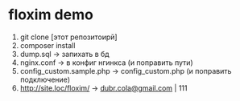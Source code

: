 # floxim demo

 1) git clone [этот репозитоирй]
 2) composer install
 3) dump.sql -> запихать в бд
 4) nginx.conf -> в конфиг нгинкса (и поправить пути)
 5) config_custom.sample.php -> config_custom.php (и поправить подключение)
 6) http://site.loc/floxim/ -> dubr.cola@gmail.com | 111
 
